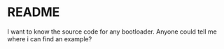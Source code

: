 # README
I want to know the source code for any bootloader. Anyone could tell me where i can find an example?
